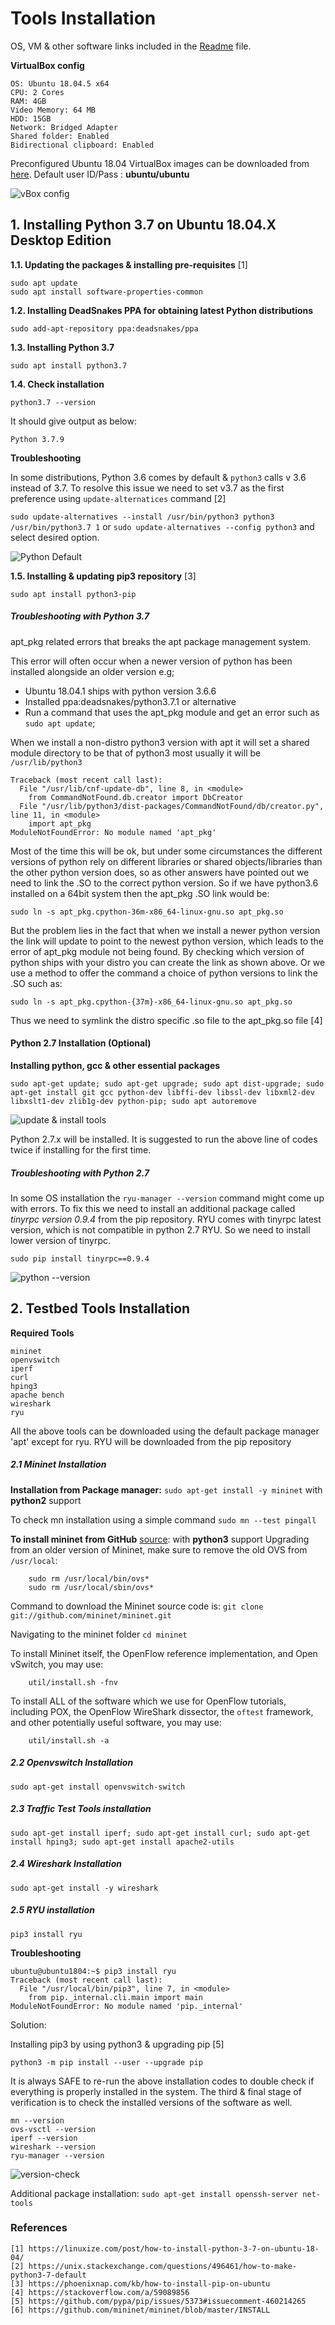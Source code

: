 # Tools Installation

OS, VM & other software links included in the [Readme](https://github.com/biplabro/SDN-hands-on_Openflow-Mininet-RYU/blob/master/README.md) file.

**VirtualBox config**

	OS: Ubuntu 18.04.5 x64
	CPU: 2 Cores 
	RAM: 4GB 
	Video Memory: 64 MB
	HDD: 15GB
	Network: Bridged Adapter
	Shared folder: Enabled
	Bidirectional clipboard: Enabled

Preconfigured Ubuntu 18.04 VirtualBox images can be downloaded from [here](https://www.linuxvmimages.com/images/ubuntu-1804/). Default user ID/Pass : **ubuntu/ubuntu**

![vBox config](https://github.com/biplabro/SDN-hands-on_Openflow-Mininet-RYU/blob/master/images/vbox.png)

## 1. Installing Python 3.7 on Ubuntu 18.04.X Desktop Edition

**1.1. Updating the packages & installing pre-requisites** [1]
```
sudo apt update
sudo apt install software-properties-common
```

**1.2. Installing DeadSnakes PPA for obtaining latest Python distributions**

```sudo add-apt-repository ppa:deadsnakes/ppa```

**1.3. Installing Python 3.7**

```sudo apt install python3.7```

**1.4. Check installation**

```python3.7 --version```

It should give output as below:

```Python 3.7.9```

**Troubleshooting**

In some distributions, Python 3.6 comes by default & ```python3``` calls v 3.6 instead of 3.7. To resolve this issue we need to set v3.7 as the first preference using ```update-alternatices``` command [2]

```sudo update-alternatives --install /usr/bin/python3 python3 /usr/bin/python3.7 1```
or
```sudo update-alternatives --config python3``` and select desired option.

![Python Default](https://github.com/biplabro/SDN-hands-on_Openflow-Mininet-RYU/blob/master/images/python3.7-default.png)

**1.5. Installing & updating pip3 repository** [3]

```sudo apt install python3-pip```

##### Troubleshooting with Python 3.7
apt_pkg related errors that breaks the apt package management system.

This error will often occur when a newer version of python has been installed alongside an older version e.g;
- Ubuntu 18.04.1 ships with python version 3.6.6
- Installed ppa:deadsnakes/python3.7.1 or alternative
- Run a command that uses the apt_pkg module and get an error such as ```sudo apt update```;


When we install a non-distro python3 version with apt it will set a shared module directory to be that of python3 most usually it will be ```/usr/lib/python3```
    
```
Traceback (most recent call last):
  File "/usr/lib/cnf-update-db", line 8, in <module>
    from CommandNotFound.db.creator import DbCreator
  File "/usr/lib/python3/dist-packages/CommandNotFound/db/creator.py", line 11, in <module>
    import apt_pkg
ModuleNotFoundError: No module named 'apt_pkg'
```

Most of the time this will be ok, but under some circumstances the different versions of python rely on different libraries or shared objects/libraries than the other python version does, so as other answers have pointed out we need to link the .SO to the correct python version. So if we have python3.6 installed on a 64bit system then the apt_pkg .SO link would be:

```sudo ln -s apt_pkg.cpython-36m-x86_64-linux-gnu.so apt_pkg.so```

But the problem lies in the fact that when we install a newer python version the link will update to point to the newest python version, which leads to the error of apt_pkg module not being found. By checking which version of python ships with your distro you can create the link as shown above. Or we use a method to offer the command a choice of python versions to link the .SO such as:

```sudo ln -s apt_pkg.cpython-{37m}-x86_64-linux-gnu.so apt_pkg.so```

Thus we need to symlink the distro specific .so file to the apt_pkg.so file [4]

#### Python 2.7 Installation (Optional)

**Installing python, gcc & other essential packages** 

```sudo apt-get update; sudo apt-get upgrade; sudo apt dist-upgrade; sudo apt-get install git gcc python-dev libffi-dev libssl-dev libxml2-dev libxslt1-dev zlib1g-dev python-pip; sudo apt autoremove```

![update & install tools](https://github.com/biplabro/SDN-hands-on_Openflow-Mininet-RYU/blob/master/images/update.png)

Python 2.7.x will be installed. It is suggested to run the above line of codes twice if installing for the first time. 

##### Troubleshooting with Python 2.7
In some OS installation the ```ryu-manager --version``` command might come up with errors. To fix this we need to install an additional package called *tinyrpc version 0.9.4* from the pip repository. RYU comes with tinyrpc latest version, which is not compatible in python 2.7 RYU. So we need to install lower version of tinyrpc.

```sudo pip install tinyrpc==0.9.4```

![python --version](https://github.com/biplabro/SDN-hands-on_Openflow-Mininet-RYU/blob/master/images/python%20version.png)

## 2. Testbed Tools Installation

**Required Tools**

	mininet
	openvswitch
	iperf
	curl
	hping3
	apache bench
	wireshark
	ryu
All the above tools can be downloaded using the default package manager 'apt' except for ryu. RYU will be downloaded from the pip repository

##### 2.1 Mininet Installation
**Installation from Package manager:** ```sudo apt-get install -y mininet``` with **python2** support

To check mn installation using a simple command ```sudo mn --test pingall```

**To install mininet from GitHub** [source](https://github.com/mininet/mininet/blob/master/INSTALL): with **python3** support
Upgrading from an older version of Mininet, make sure to remove the old OVS from `/usr/local`:

        sudo rm /usr/local/bin/ovs*
        sudo rm /usr/local/sbin/ovs*
	
Command to download the Mininet source code is: `git clone git://github.com/mininet/mininet.git`

Navigating to the mininet folder `cd mininet`

To install Mininet itself, the OpenFlow reference implementation, and
   Open vSwitch, you may use:

        util/install.sh -fnv

To install ALL of the software which we use for OpenFlow tutorials, including POX, the OpenFlow WireShark dissector, the `oftest` framework, and other potentially useful software, you may use:

        util/install.sh -a

##### 2.2 Openvswitch Installation
```sudo apt-get install openvswitch-switch```

##### 2.3 Traffic Test Tools installation
```sudo apt-get install iperf; sudo apt-get install curl; sudo apt-get install hping3; sudo apt-get install apache2-utils```

##### 2.4 Wireshark Installation
```sudo apt-get install -y wireshark```

##### 2.5 RYU installation
```pip3 install ryu```

**Troubleshooting**
```
ubuntu@ubuntu1804:~$ pip3 install ryu
Traceback (most recent call last):
  File "/usr/local/bin/pip3", line 7, in <module>
    from pip._internal.cli.main import main
ModuleNotFoundError: No module named 'pip._internal'
```
Solution:

Installing pip3 by using python3 & upgrading pip [5]

```python3 -m pip install --user --upgrade pip```


It is always SAFE to re-run the above installation codes to double check if everything is properly installed in the system. The third & final stage of verification is to check the installed versions of the software as well.

	mn --version
	ovs-vsctl --version
	iperf --version
	wireshark --version	
	ryu-manager --version
	
![version-check](https://github.com/biplabro/SDN-hands-on_Openflow-Mininet-RYU/blob/master/images/versions.png)

Additional package installation:
```sudo apt-get install openssh-server net-tools```

### References
```
[1] https://linuxize.com/post/how-to-install-python-3-7-on-ubuntu-18-04/
[2] https://unix.stackexchange.com/questions/496461/how-to-make-python3-7-default
[3] https://phoenixnap.com/kb/how-to-install-pip-on-ubuntu
[4] https://stackoverflow.com/a/59089856
[5] https://github.com/pypa/pip/issues/5373#issuecomment-460214265
[6] https://github.com/mininet/mininet/blob/master/INSTALL
```
